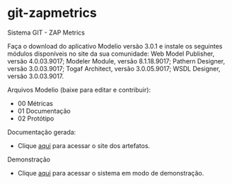 git-zapmetrics
==============

Sistema GIT - ZAP Metrics

Faça o download do aplicativo Modelio versão 3.0.1 e instale os seguintes módulos disponíveis no site da sua comunidade: Web Model Publisher, versão 4.0.03.9017; Modeler Module, versão 8.1.18.9017; Pathern Designer, versão 3.0.03.9017; Togaf Architect, versão 3.0.05.9017; WSDL Designer, versão 3.0.03.9017.

Arquivos Modelio (baixe para editar e contribuir):
- 00 Métricas
- 01 Documentação
- 02 Protótipo

Documentação gerada:
- Clique <a href="http://54.207.80.90/git-doc/GIT - Documentação.html" target="_blank">aqui</a> para acessar o site dos artefatos.

Demonstração
- Clique <a href="http://54.207.80.90/git-0100/" target="_blank">aqui</a> para acessar o sistema em modo de demonstração.
